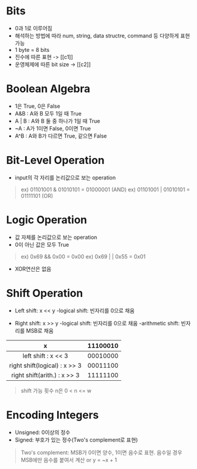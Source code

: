 # Bits
- 0과 1로 이루어짐
- 해석하는 방법에 따라 num, string, data structre, command 등 다양하게 표현 가능
- 1 byte = 8 bits
- 진수에 따른 표현 -> [[c1]] 
- 운영체제에 따른 bit size -> [[c2]]

# Boolean Algebra
- 1은 True, 0은 False
- A&B : A와 B 모두 1일 때 True
- A | B : A와 B 둘 중 하나가 1일 때 True
- ~A   : A가 1이면 False, 0이면 True
- A^B : A와 B가 다르면 True, 같으면 False

# Bit-Level Operation
- input의 각 자리를 논리값으로 보는 operation
> ex) 01101001 & 01010101 = 01000001 (AND)
> ex) 01101001  |  01010101 = 01111101 (OR)

# Logic Operation
- 값 자체를 논리값으로 보는 operation
- 0이 아닌 값은 모두 True
> ex) 0x69 && 0x00 = 0x00
> ex) 0x69  | |  0x55 = 0x01
- XOR연산은 없음

# Shift Operation
- Left shift: x << y
	-logical shift: 빈자리를 0으로 채움 
	
- Right shift: x >> y
	-logical shift: 빈자리를 0으로 채움
	-arithmetic shift: 빈자리를 MSB로 채움 

|               x               | 11100010 |
| :---------------------------: | :------: |
|      left shift : x << 3      | 00010000 |
| right shift(logical) : x >> 3 | 00011100 |
| right shift(arith.) : x >> 3  | 11111100 |
> shift 가능 횟수 n은 0 < n <= w


# Encoding Integers
- Unsigned: 0이상의 정수
- Signed: 부호가 있는 정수(Two's complement로 표현)
> Two's complement: MSB가 0이면 양수, 1이면 음수로 표현.
> 음수일 경우 MSB에만 음수를 붙여서 계산 or y = ~x + 1


